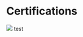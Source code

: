 # Certifications

<img src=https://kingslanduniversity.com/wp-content/uploads/2020/12/comptia-security-plus-certification-1.jpg>
<body> test
</body> 
